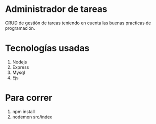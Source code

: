 # Administrador de tareas
CRUD de gestión de tareas teniendo en cuenta las buenas practicas de programación.

# Tecnologías usadas
1. Nodejs 
2. Express
3. Mysql
4. Ejs 

# Para correr

1. npm install
2. nodemon src/index
